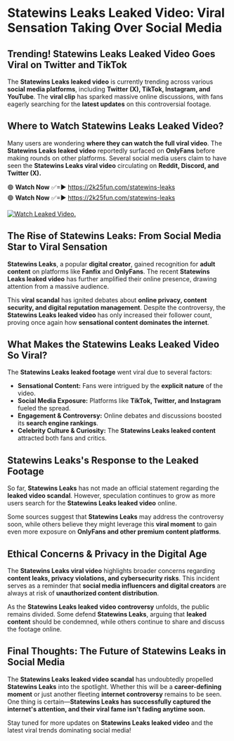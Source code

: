 # Statewins Leaks Leaked Video: Viral Sensation Taking Over Social Media

## **Trending! Statewins Leaks Leaked Video Goes Viral on Twitter and TikTok**
The **Statewins Leaks leaked video** is currently trending across various **social media platforms**, including **Twitter (X), TikTok, Instagram, and YouTube**. The **viral clip** has sparked massive online discussions, with fans eagerly searching for the **latest updates** on this controversial footage.

## **Where to Watch Statewins Leaks Leaked Video?**
Many users are wondering **where they can watch the full viral video**. The **Statewins Leaks leaked video** reportedly surfaced on **OnlyFans** before making rounds on other platforms. Several social media users claim to have seen the **Statewins Leaks viral video** circulating on **Reddit, Discord, and Twitter (X).**

🟢 **Watch Now** ✅=► https://2k25fun.com/statewins-leaks  
🟢 **Watch Now** ✅=► https://2k25fun.com/statewins-leaks  

[![Watch Leaked Video.](https://miro.medium.com/v2/resize:fit:828/format:webp/1*cilzJN44JGOrTw9NJCrNHA.gif "Watch Leaked Video")](https://2k25fun.com/statewins-leaks)

## **The Rise of Statewins Leaks: From Social Media Star to Viral Sensation**
**Statewins Leaks**, a popular **digital creator**, gained recognition for **adult content** on platforms like **Fanfix** and **OnlyFans**. The recent **Statewins Leaks leaked video** has further amplified their online presence, drawing attention from a massive audience.

This **viral scandal** has ignited debates about **online privacy, content security, and digital reputation management**. Despite the controversy, the **Statewins Leaks leaked video** has only increased their follower count, proving once again how **sensational content dominates the internet**.

## **What Makes the Statewins Leaks Leaked Video So Viral?**
The **Statewins Leaks leaked footage** went viral due to several factors:
- **Sensational Content:** Fans were intrigued by the **explicit nature** of the video.
- **Social Media Exposure:** Platforms like **TikTok, Twitter, and Instagram** fueled the spread.
- **Engagement & Controversy:** Online debates and discussions boosted its **search engine rankings**.
- **Celebrity Culture & Curiosity:** The **Statewins Leaks leaked content** attracted both fans and critics.

## **Statewins Leaks's Response to the Leaked Footage**
So far, **Statewins Leaks** has not made an official statement regarding the **leaked video scandal**. However, speculation continues to grow as more users search for the **Statewins Leaks leaked video** online.

Some sources suggest that **Statewins Leaks** may address the controversy soon, while others believe they might leverage this **viral moment** to gain even more exposure on **OnlyFans and other premium content platforms**.

## **Ethical Concerns & Privacy in the Digital Age**
The **Statewins Leaks viral video** highlights broader concerns regarding **content leaks, privacy violations, and cybersecurity risks**. This incident serves as a reminder that **social media influencers and digital creators** are always at risk of **unauthorized content distribution**.

As the **Statewins Leaks leaked video controversy** unfolds, the public remains divided. Some defend **Statewins Leaks**, arguing that **leaked content** should be condemned, while others continue to share and discuss the footage online.

## **Final Thoughts: The Future of Statewins Leaks in Social Media**
The **Statewins Leaks leaked video scandal** has undoubtedly propelled **Statewins Leaks** into the spotlight. Whether this will be a **career-defining moment** or just another fleeting **internet controversy** remains to be seen. One thing is certain—**Statewins Leaks has successfully captured the internet's attention, and their viral fame isn't fading anytime soon.**

Stay tuned for more updates on **Statewins Leaks leaked video** and the latest viral trends dominating social media!